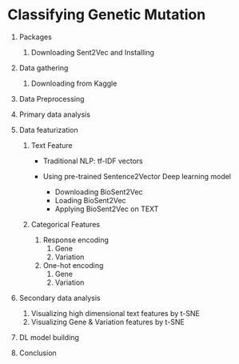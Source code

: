# Classifying Genetic Mutation 

1. Packages

   1. Downloading Sent2Vec and Installing

2. Data gathering

   1. Downloading from Kaggle

3. Data Preprocessing

4. Primary data analysis

5. Data featurization

   1. Text Feature

      - Traditional NLP: tf-IDF vectors

      - Using pre-trained Sentence2Vector Deep learning model
        - Downloading BioSent2Vec
        - Loading BioSent2Vec
        - Applying BioSent2Vec on TEXT
   2. Categorical Features
      1. Response encoding
         1. Gene
         2. Variation
      2. One-hot encoding 
         1. Gene
         2. Variation

6. Secondary data analysis

   1. Visualizing high dimensional text features by t-SNE
   2. Visualizing Gene & Variation features by t-SNE

7. DL model building

8. Conclusion
